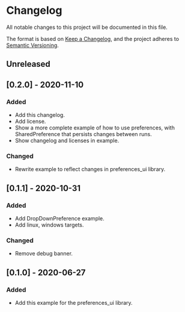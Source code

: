 # Changelog
All notable changes to this project will be documented in this file.

The format is based on [Keep a Changelog](https://keepachangelog.com/en/1.0.0/),
and the project adheres to [Semantic Versioning](https://semver.org/spec/v2.0.0.html).

## Unreleased

## [0.2.0] - 2020-11-10
### Added
 - Add this changelog.
 - Add license.
 - Show a more complete example of how to use preferences, with SharedPreference that persists changes between runs.
 - Show changelog and licenses in example.
### Changed
 - Rewrite example to reflect changes in preferences_ui library.

## [0.1.1] - 2020-10-31
### Added
 - Add DropDownPreference example.
 - Add linux, windows targets.
### Changed
 - Remove debug banner.

## [0.1.0] - 2020-06-27
### Added
 - Add this example for the preferences_ui library.

